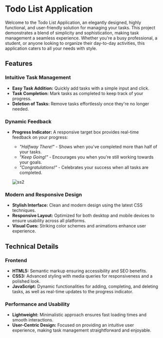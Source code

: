 # Todo List Application

Welcome to the Todo List Application, an elegantly designed, highly functional, and user-friendly solution for managing your tasks. This project demonstrates a blend of simplicity and sophistication, making task management a seamless experience. Whether you're a busy professional, a student, or anyone looking to organize their day-to-day activities, this application caters to all your needs with style.

## Features

### Intuitive Task Management
- **Easy Task Addition:** Quickly add tasks with a simple input and click.
- **Task Completion:** Mark tasks as completed to keep track of your progress.
- **Deletion of Tasks:** Remove tasks effortlessly once they're no longer needed.

### Dynamic Feedback
- **Progress Indicator:** A responsive target box provides real-time feedback on your progress:
  - *"Halfway There!"* - Shows when you've completed more than half of your tasks.
  - *"Keep Going!"* - Encourages you when you're still working towards your goals.
  - *"Congratulations!"* - Celebrates your success when all tasks are completed.
 
   ![ss2](https://github.com/user-attachments/assets/bc7306d6-79eb-481b-b630-454bc04fa1f3)

### Modern and Responsive Design
- **Stylish Interface:** Clean and modern design using the latest CSS techniques.
- **Responsive Layout:** Optimized for both desktop and mobile devices to ensure usability across all platforms.
- **Visual Cues:** Striking color schemes and animations enhance user experience.

## Technical Details

### Frontend
- **HTML5:** Semantic markup ensuring accessibility and SEO benefits.
- **CSS3:** Advanced styling with media queries for responsiveness and a polished look.
- **JavaScript:** Dynamic functionalities for adding, completing, and deleting tasks, as well as real-time updates to the progress indicator.

### Performance and Usability
- **Lightweight:** Minimalistic approach ensures fast loading times and smooth interactions.
- **User-Centric Design:** Focused on providing an intuitive user experience, making task management straightforward and enjoyable.



